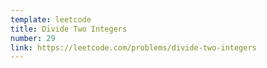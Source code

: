 ```yaml
---
template: leetcode
title: Divide Two Integers
number: 29
link: https://leetcode.com/problems/divide-two-integers
---
```


